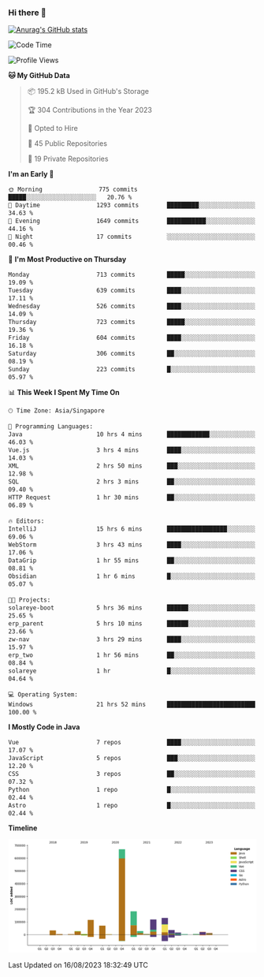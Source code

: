 ### Hi there 👋

[![Anurag's GitHub stats](https://github-readme-stats.vercel.app/api?username=xiumu2017&show_icons=true&theme=radical)](https://github.com/anuraghazra/github-readme-stats)

<!--
**xiumu2017/xiumu2017** is a ✨ _special_ ✨ repository because its `README.md` (this file) appears on your GitHub profile.

Here are some ideas to get you started:

- 🔭 I’m currently working on ...
- 🌱 I’m currently learning ...
- 👯 I’m looking to collaborate on ...
- 🤔 I’m looking for help with ...
- 💬 Ask me about ...
- 📫 How to reach me: ...
- 😄 Pronouns: ...
- ⚡ Fun fact: ...
-->

<!--START_SECTION:waka-->
![Code Time](http://img.shields.io/badge/Code%20Time-1%2C661%20hrs%2052%20mins-blue)

![Profile Views](http://img.shields.io/badge/Profile%20Views-0-blue)

**🐱 My GitHub Data** 

> 📦 195.2 kB Used in GitHub's Storage 
 > 
> 🏆 304 Contributions in the Year 2023
 > 
> 💼 Opted to Hire
 > 
> 📜 45 Public Repositories 
 > 
> 🔑 19 Private Repositories 
 > 
**I'm an Early 🐤** 

```text
🌞 Morning                775 commits         █████░░░░░░░░░░░░░░░░░░░░   20.76 % 
🌆 Daytime                1293 commits        █████████░░░░░░░░░░░░░░░░   34.63 % 
🌃 Evening                1649 commits        ███████████░░░░░░░░░░░░░░   44.16 % 
🌙 Night                  17 commits          ░░░░░░░░░░░░░░░░░░░░░░░░░   00.46 % 
```
📅 **I'm Most Productive on Thursday** 

```text
Monday                   713 commits         █████░░░░░░░░░░░░░░░░░░░░   19.09 % 
Tuesday                  639 commits         ████░░░░░░░░░░░░░░░░░░░░░   17.11 % 
Wednesday                526 commits         ████░░░░░░░░░░░░░░░░░░░░░   14.09 % 
Thursday                 723 commits         █████░░░░░░░░░░░░░░░░░░░░   19.36 % 
Friday                   604 commits         ████░░░░░░░░░░░░░░░░░░░░░   16.18 % 
Saturday                 306 commits         ██░░░░░░░░░░░░░░░░░░░░░░░   08.19 % 
Sunday                   223 commits         █░░░░░░░░░░░░░░░░░░░░░░░░   05.97 % 
```


📊 **This Week I Spent My Time On** 

```text
🕑︎ Time Zone: Asia/Singapore

💬 Programming Languages: 
Java                     10 hrs 4 mins       ████████████░░░░░░░░░░░░░   46.03 % 
Vue.js                   3 hrs 4 mins        ████░░░░░░░░░░░░░░░░░░░░░   14.03 % 
XML                      2 hrs 50 mins       ███░░░░░░░░░░░░░░░░░░░░░░   12.98 % 
SQL                      2 hrs 3 mins        ██░░░░░░░░░░░░░░░░░░░░░░░   09.40 % 
HTTP Request             1 hr 30 mins        ██░░░░░░░░░░░░░░░░░░░░░░░   06.89 % 

🔥 Editors: 
IntelliJ                 15 hrs 6 mins       █████████████████░░░░░░░░   69.06 % 
WebStorm                 3 hrs 43 mins       ████░░░░░░░░░░░░░░░░░░░░░   17.06 % 
DataGrip                 1 hr 55 mins        ██░░░░░░░░░░░░░░░░░░░░░░░   08.81 % 
Obsidian                 1 hr 6 mins         █░░░░░░░░░░░░░░░░░░░░░░░░   05.07 % 

🐱‍💻 Projects: 
solareye-boot            5 hrs 36 mins       ██████░░░░░░░░░░░░░░░░░░░   25.65 % 
erp_parent               5 hrs 10 mins       ██████░░░░░░░░░░░░░░░░░░░   23.66 % 
zw-nav                   3 hrs 29 mins       ████░░░░░░░░░░░░░░░░░░░░░   15.97 % 
erp_two                  1 hr 56 mins        ██░░░░░░░░░░░░░░░░░░░░░░░   08.84 % 
solareye                 1 hr                █░░░░░░░░░░░░░░░░░░░░░░░░   04.64 % 

💻 Operating System: 
Windows                  21 hrs 52 mins      █████████████████████████   100.00 % 
```

**I Mostly Code in Java** 

```text
Vue                      7 repos             ████░░░░░░░░░░░░░░░░░░░░░   17.07 % 
JavaScript               5 repos             ███░░░░░░░░░░░░░░░░░░░░░░   12.20 % 
CSS                      3 repos             ██░░░░░░░░░░░░░░░░░░░░░░░   07.32 % 
Python                   1 repo              █░░░░░░░░░░░░░░░░░░░░░░░░   02.44 % 
Astro                    1 repo              █░░░░░░░░░░░░░░░░░░░░░░░░   02.44 % 
```



**Timeline**

![Lines of Code chart](https://raw.githubusercontent.com/xiumu2017/xiumu2017/main/assets/bar_graph.png)


 Last Updated on 16/08/2023 18:32:49 UTC
<!--END_SECTION:waka-->
